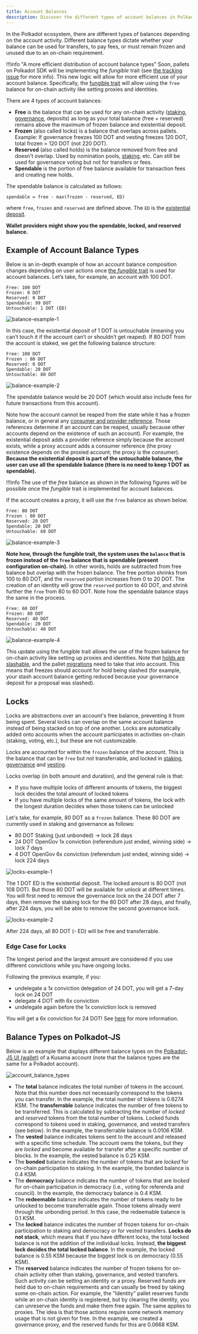 ```yaml
---
title: Account Balances
description: Discover the different types of account balances in Polkadot and Kusama, including free, frozen, and spendable balances.
---
```


In the Polkadot ecosystem, there are different types of balances depending on the account activity.
Different balance types dictate whether your balance can be used for transfers, to pay fees, or must
remain frozen and unused due to an on-chain requirement.

!!!info "A more efficient distribution of account balance types"
    Soon, pallets on Polkadot SDK will be implementing the _fungible_ trait (see [the tracking issue](https://github.com/paritytech/polkadot-sdk/issues/226) for more info). This new logic will allow for more efficient use of your account balance. Specifically, the [fungible trait](https://paritytech.github.io/polkadot-sdk/master/frame_support/traits/tokens/fungible/index.html) will allow using the `free` balance for on-chain activity like setting proxies and identities.

There are 4 types of account balances:

- **Free** is the balance that can be used for any on-chain activity ([staking](./learn-staking.md), [governance](./learn-polkadot-opengov.md), deposits) as long as your total balance (free + reserved) remains above the maximum of frozen balance and existential deposit.
- **Frozen** (also called locks) is a balance that overlaps across pallets. Example: If governance freezes 100 DOT and vesting freezes 120 DOT, total frozen = 120 DOT (not 220 DOT).
- **Reserved** (also called holds) is the balance removed from free and doesn't overlap. Used by nomination pools, [staking](./learn-staking.md), etc. Can still be used for governance voting but not for transfers or fees.
- **Spendable** is the portion of free balance available for transaction fees and creating new holds.

The spendable balance is calculated as follows:

```
spendable = free - max(frozen - reserved, ED)
```

where `free`, `frozen` and `reserved` are defined above. The `ED` is the
[existential deposit](./learn-accounts.md#existential-deposit-and-reaping).

**Wallet providers might show you the spendable, locked, and reserved balance.**

## Example of Account Balance Types

Below is an in-depth example of how an account balance composition changes depending on user actions
once
[the _fungible_ trait](https://paritytech.github.io/polkadot-sdk/master/frame_support/traits/tokens/fungible/index.html)
is used for account balances. Let’s take, for example, an account with 100 DOT.

```
Free: 100 DOT
Frozen: 0 DOT
Reserved: 0 DOT
Spendable: 99 DOT
Untouchable: 1 DOT (ED)
```

![balance-example-1](../assets/balance-example-1.png)

In this case, the existential deposit of 1 DOT is untouchable (meaning you can’t touch it if the
account can’t or shouldn’t get reaped). If 80 DOT from the account is staked, we get the following
balance structure:

```
Free: 100 DOT
Frozen : 80 DOT
Reserved: 0 DOT
Spendable: 20 DOT
Untouchable: 80 DOT
```

![balance-example-2](../assets/balance-example-2.png)

The spendable balance would be 20 DOT (which would also include fees for future transactions from
this account).

Note how the account cannot be reaped from the state while it has a frozen balance, or in general
any [consumer and provider reference](./learn-guides-accounts.md#query-account-data-in-polkadot-js).
Those references determine if an account can be reaped, usually because other accounts depend on the
existence of such an account). For example, the existential deposit adds a provider reference simply
because the account exists, while a proxy account adds a consumer reference (the proxy existence
depends on the proxied account; the proxy is the consumer). **Because the existential deposit is
part of the untouchable balance, the user can use all the spendable balance (there is no need to
keep 1 DOT as spendable).**

!!!info
    The use of the _free_ balance as shown in the following figures will be possible once the _fungible_ trait is implemented for account balances.

If the account creates a proxy, it will use the `free` balance as shown below.

```
Free: 80 DOT
Frozen : 80 DOT
Reserved: 20 DOT
Spendable: 20 DOT
Untouchable: 60 DOT
```

![balance-example-3](../assets/balance-example-3.png)

**Note how, through the fungible trait, the system uses the `balance` that is frozen instead of the
`free` balance that is spendable (present configuration on-chain).** In other words, holds are
subtracted from free balance but overlap with the frozen balance. The free portion shrinks from 100
to 80 DOT, and the `reserved` portion increases from 0 to 20 DOT. The creation of an identity will
grow the `reserved` portion to 40 DOT, and shrink further the `free` from 80 to 60 DOT. Note how the
spendable balance stays the same in the process.

```
Free: 60 DOT
Frozen: 80 DOT
Reserved: 40 DOT
Spendable: 20 DOT
Untouchable: 40 DOT
```

![balance-example-4](../assets/balance-example-4.png)

This update using the fungible trait allows the use of the frozen balance for on-chain activity like
setting up proxies and identities. Note that
[holds are slashable](https://github.com/paritytech/substrate/pull/12951), and the pallet
[migrations](https://github.com/paritytech/polkadot-sdk/issues/226) need to take that into account.
This means that freezes should account for hold being slashed (for example, your stash account
balance getting reduced because your governance deposit for a proposal was slashed).

## Locks

Locks are abstractions over an account's free balance, preventing it from being spent. Several locks
can overlap on the same account balance instead of being stacked on top of one another. Locks are
automatically added onto accounts when the account participates in activities on-chain (staking,
voting, etc.), but these are not customizable.

Locks are accounted for within the `frozen` balance of the account. This is the balance that can be
`free` but not transferrable, and locked in [staking](./learn-staking.md),
[governance](./learn-polkadot-opengov.md) and [vesting](./learn-transactions.md#vested-transfers).

Locks overlap (in both amount and duration), and the general rule is that:

- If you have multiple locks of different amounts of tokens, the biggest lock decides the total
  amount of locked tokens
- If you have multiple locks of the same amount of tokens, the lock with the longest duration
  decides when those tokens can be unlocked

Let's take, for example, 80 DOT as a `frozen` balance. These 80 DOT are currently used in staking
and governance as follows:

- 80 DOT Staking (just unbonded) -> lock 28 days
- 24 DOT OpenGov 1x conviction (referendum just ended, winning side) -> lock 7 days
- 4 DOT OpenGov 6x conviction (referendum just ended, winning side) -> lock 224 days

![locks-example-1](../assets/locks-example-1.png)

The 1 DOT ED is the existential deposit. The locked amount is 80 DOT (not 108 DOT). But those 80 DOT
will be available for unlock at different times. You will first need to remove the governance lock
on the 24 DOT after 7 days, then remove the staking lock for the 80 DOT after 28 days, and finally,
after 224 days, you will be able to remove the second governance lock.

![locks-example-2](../assets/locks-example-2.png)

After 224 days, all 80 DOT (- ED) will be free and transferrable.

### Edge Case for Locks

The longest period and the largest amount are considered if you use different convictions while you
have ongoing locks.

Following the previous example, if you:

- undelegate a 1x conviction delegation of 24 DOT, you will get a 7-day lock on 24 DOT
- delegate 4 DOT with 6x conviction
- undelegate again before the 1x conviction lock is removed

You will get a 6x conviction for 24 DOT! See
[here](https://substrate.stackexchange.com/questions/5067/delegating-and-undelegating-during-the-lock-period-extends-it-for-the-initial-am)
for more information.

## Balance Types on Polkadot-JS

Below is an example that displays different balance types on the
[Polkadot-JS UI (wallet)](../general/polkadotjs-ui.md) of a Kusama account (note that the balance
types are the same for a Polkadot account).

![account_balance_types](../assets/account-balance-types.png)

- The **total** balance indicates the total number of tokens in the account. Note that this number
  does not necessarily correspond to the tokens you can transfer. In the example, the total number
  of tokens is 0.6274 KSM. The **transferrable** balance indicates the number of free tokens to be
  transferred. This is calculated by subtracting the number of _locked_ and _reserved_ tokens from
  the total number of tokens. Locked funds correspond to tokens used in staking, governance, and
  vested transfers (see below). In the example, the transferrable balance is 0.0106 KSM.
- The **vested** balance indicates tokens sent to the account and released with a specific time
  schedule. The account owns the tokens, but they are _locked_ and become available for transfer
  after a specific number of blocks. In the example, the vested balance is 0.25 KSM.
- The **bonded** balance indicates the number of tokens that are _locked_ for on-chain participation
  to staking. In the example, the bonded balance is 0.4 KSM.
- The **democracy** balance indicates the number of tokens that are _locked_ for on-chain
  participation in democracy (i.e., voting for referenda and council). In the example, the democracy
  balance is 0.4 KSM.
- The **redeemable** balance indicates the number of tokens ready to be unlocked to become
  transferrable again. Those tokens already went through the unbonding period. In this case, the
  redeemable balance is 0.1 KSM.
- The **locked** balance indicates the number of frozen tokens for on-chain participation to staking
  and democracy or for vested transfers. **Locks do not stack**, which means that if you have
  different locks, the total locked balance is not the addition of the individual locks. Instead,
  **the biggest lock decides the total locked balance**. In the example, the locked balance is 0.55
  KSM because the biggest lock is on democracy (0.55 KSM).
- The **reserved** balance indicates the number of frozen tokens for on-chain activity other than
  staking, governance, and vested transfers. Such activity can be setting an identity or a proxy.
  Reserved funds are held due to on-chain requirements and can usually be freed by taking some
  on-chain action. For example, the "Identity" pallet reserves funds while an on-chain identity is
  registered, but by clearing the identity, you can unreserve the funds and make them free again.
  The same applies to proxies. The idea is that those actions require some network memory usage that
  is not given for free. In the example, we created a governance proxy, and the reserved funds for
  this are 0.0668 KSM.
